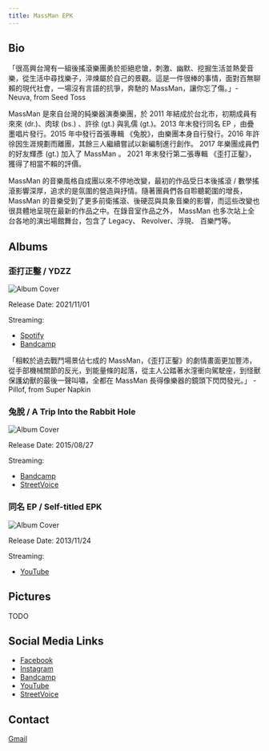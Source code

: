 ```yaml
---
title: MassMan EPK
---
```


## Bio

「很高興台灣有一組後搖滾樂團勇於拒絕悲愴，刺激、幽默、挖掘生活並熱愛音樂，從生活中尋找樂子，淬煉屬於自己的景觀。這是一件很棒的事情，面對百無聊賴的現代社會，一場沒有言語的抗爭，奔馳的 MassMan，讓你忘了傷。」- Neuva, from Seed Toss

MassMan 是來自台灣的純樂器演奏樂團，於 2011 年結成於台北市，初期成員有來來 (dr.)、肉球 (bs.) 、許徐 (gt.) 與乳儒 (gt.)。2013 年末發行同名 EP ，由疊墨唱片發行。2015 年中發行首張專輯 《兔脫》，由樂團本身自行發行。2016 年許徐因生涯規劃而離團，其餘三人繼續嘗試以新編制進行創作。 2017 年樂團成員們的好友輝彥 (gt.) 加入了 MassMan 。 2021 年末發行第二張專輯 《歪打正鑿》，獲得了相當不賴的評價。

MassMan 的音樂風格自成團以來不停地改變，最初的作品受日本後搖滾 / 數學搖滾影響深厚，追求的是氛圍的營造與抒情。隨著團員們各自聆聽範圍的增長， MassMan 的音樂受到了更多前衛搖滾、後硬蕊與具象音樂的影響，而這些改變也很具體地呈現在最新的作品之中。在錄音室作品之外， MassMan 也多次站上全台各地的演出場館舞台，包含了 Legacy、 Revolver、浮現、 百樂門等。

## Albums

### 歪打正鑿 / YDZZ

![Album Cover](https://f4.bcbits.com/img/a1823009286_16.jpg)

Release Date: 2021/11/01

Streaming:

- [Spotify](https://open.spotify.com/album/64tZYMFW0D9fc1cnNeIKhs?si=LnuPGuWlRa25iTdWPBfTmQ)
- [Bandcamp](https://f4.bcbits.com/img/a1439109114_16.jpg)

「相較於過去戰鬥場景佔七成的 MassMan，《歪打正鑿》的劇情畫面更加豐沛，從手部機械關節的反光，到能量條的起落，從主人公踏著水漥衝向駕駛座，到怪獸保護幼獸的最後一聲叫嘯，全都在 MassMan 長得像樂器的鏡頭下閃閃發光。」 - Pillof, from Super Napkin

### 兔脫 / A Trip Into the Rabbit Hole

![Album Cover](https://f4.bcbits.com/img/a1439109114_16.jpg)

Release Date: 2015/08/27

Streaming:

- [Bandcamp](https://massman.bandcamp.com/album/a-trip-into-the-rabbit-hole)
- [StreetVoice](https://streetvoice.com/massmanb99/songs/album/97265119/)

### 同名 EP / Self-titled EPK

![Album Cover](https://i.kfs.io/artist/global/1372554,0v1/fit/500x500.jpg)

Release Date: 2013/11/24

Streaming:

- [YouTube](https://www.youtube.com/playlist?list=PL84Gr3ot77o7Sd9IWFMqtSLvGzznOI8i2)

## Pictures

TODO

## Social Media Links

- [Facebook](https://www.facebook.com/MassManb99)
- [Instagram](https://www.instagram.com/massmanb99/)
- [Bandcamp](https://massman.bandcamp.com/)
- [YouTube](https://www.youtube.com/user/MassManB99)
- [StreetVoice](https://streetvoice.com/massmanb99/)

## Contact

[Gmail](mailto:massmanb99@gmail.com)
